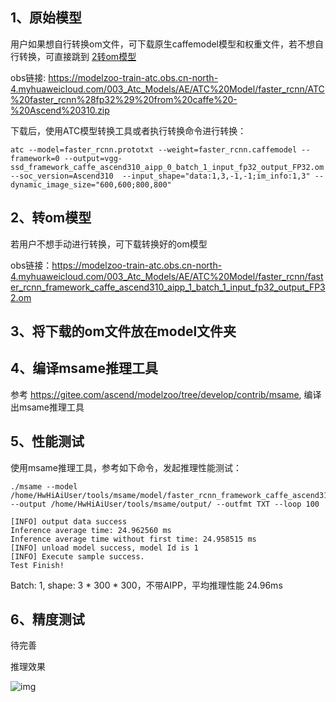## 1、原始模型
用户如果想自行转换om文件，可下载原生caffemodel模型和权重文件，若不想自行转换，可直接跳到 [2转om模型](#转om模型) 

obs链接: https://modelzoo-train-atc.obs.cn-north-4.myhuaweicloud.com/003_Atc_Models/AE/ATC%20Model/faster_rcnn/ATC%20faster_rcnn%28fp32%29%20from%20caffe%20-%20Ascend%20310.zip

下载后，使用ATC模型转换工具或者执行转换命令进行转换：
```
atc --model=faster_rcnn.prototxt --weight=faster_rcnn.caffemodel --framework=0 --output=vgg-ssd_framework_caffe_ascend310_aipp_0_batch_1_input_fp32_output_FP32.om --soc_version=Ascend310  --input_shape="data:1,3,-1,-1;im_info:1,3" --dynamic_image_size="600,600;800,800"
```


## 2、转om模型
若用户不想手动进行转换，可下载转换好的om模型

obs链接：https://modelzoo-train-atc.obs.cn-north-4.myhuaweicloud.com/003_Atc_Models/AE/ATC%20Model/faster_rcnn/faster_rcnn_framework_caffe_ascend310_aipp_1_batch_1_input_fp32_output_FP32.om 


## 3、将下载的om文件放在model文件夹

## 4、编译msame推理工具
参考 https://gitee.com/ascend/modelzoo/tree/develop/contrib/msame, 编译出msame推理工具

## 5、性能测试
使用msame推理工具，参考如下命令，发起推理性能测试： 

```
./msame --model /home/HwHiAiUser/tools/msame/model/faster_rcnn_framework_caffe_ascend310_aipp_1_batch_1_input_fp32_output_FP32.om --output /home/HwHiAiUser/tools/msame/output/ --outfmt TXT --loop 100
```
```
[INFO] output data success
Inference average time: 24.962560 ms
Inference average time without first time: 24.958515 ms
[INFO] unload model success, model Id is 1
[INFO] Execute sample success.
Test Finish!
```
Batch: 1, shape: 3 * 300 * 300，不带AIPP，平均推理性能 24.96ms

## 6、精度测试
待完善

推理效果

![img](file:///C:\Users\ADMINI~1\AppData\Local\Temp\ksohtml3032\wps1.jpg)